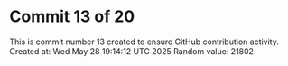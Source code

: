 # Commit 13 of 20

This is commit number 13 created to ensure GitHub contribution activity.
Created at: Wed May 28 19:14:12 UTC 2025
Random value: 21802
